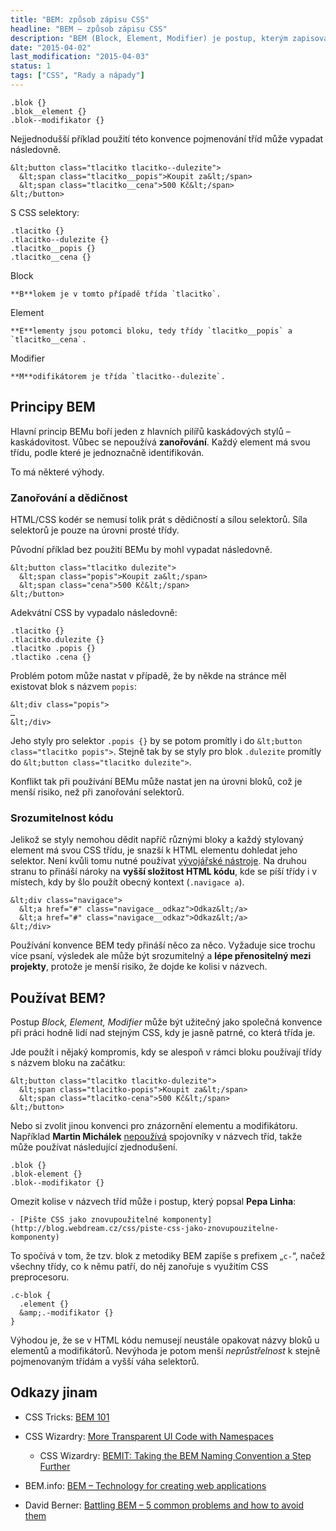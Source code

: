 ```yaml
---
title: "BEM: způsob zápisu CSS"
headline: "BEM – způsob zápisu CSS"
description: "BEM (Block, Element, Modifier) je postup, kterým zapisovat CSS pravidla a pojmenovávat CSS třídy."
date: "2015-04-02"
last_modification: "2015-04-03"
status: 1
tags: ["CSS", "Rady a nápady"]
---
```


```
.blok {}
.blok__element {}
.blok--modifikator {}
```

Nejjednodušší příklad použití této konvence pojmenování tříd může vypadat následovně.

```
&lt;button class="tlacitko tlacitko--dulezite">
  &lt;span class="tlacitko__popis">Koupit za&lt;/span>
  &lt;span class="tlacitko__cena">500 Kč&lt;/span>
&lt;/button> 
```

S CSS selektory:

```
.tlacitko {}
.tlacitko--dulezite {}
.tlacitko__popis {}
.tlacitko__cena {}
```

  Block
  
    **B**lokem je v tomto případě třída `tlacitko`.

  Element
  
    **E**lementy jsou potomci bloku, tedy třídy `tlacitko__popis` a `tlacitko__cena`.

  Modifier
  
    **M**odifikátorem je třída `tlacitko--dulezite`.

## Principy BEM

Hlavní princip BEMu boří jeden z hlavních pilířů kaskádových stylů – kaskádovitost. Vůbec se nepoužívá **zanořování**. Každý element má svou třídu, podle které je jednoznačně identifikován.

To má některé výhody.

### Zanořování a dědičnost

HTML/CSS kodér se nemusí tolik prát s dědičností a sílou selektorů. Síla selektorů je pouze na úrovni prosté třídy.

Původní příklad bez použití BEMu by mohl vypadat následovně.

```
&lt;button class="tlacitko dulezite">
  &lt;span class="popis">Koupit za&lt;/span>
  &lt;span class="cena">500 Kč&lt;/span>
&lt;/button> 
```

Adekvátní CSS by vypadalo následovně:

```
.tlacitko {}
.tlacitko.dulezite {}
.tlacitko .popis {}
.tlactiko .cena {}
```

Problém potom může nastat v případě, že by někde na stránce měl existovat blok s názvem `popis`:

```
&lt;div class="popis">
…
&lt;/div>
```

Jeho styly pro selektor `.popis {}` by se potom promítly i do `&lt;button class="tlacitko popis">`. Stejně tak by se styly pro blok `.dulezite` promítly do `&lt;button class="tlacitko dulezite">`.

Konflikt tak při používání BEMu může nastat jen na úrovni bloků, což je menší risiko, než při zanořování selektorů.

### Srozumitelnost kódu

Jelikož se styly nemohou dědit napříč různými bloky a každý stylovaný element má svou CSS třídu, je snazší k HTML elementu dohledat jeho selektor. Není kvůli tomu nutné používat [vývojářské nástroje](/vyvojarske-nastroje). Na druhou stranu to přináší nároky na **vyšší složitost HTML kódu**, kde se píší třídy i v místech, kdy by šlo použít obecný kontext (`.navigace a`).

```
&lt;div class="navigace">
  &lt;a href="#" class="navigace__odkaz">Odkaz&lt;/a>
  &lt;a href="#" class="navigace__odkaz">Odkaz&lt;/a>
&lt;/div>
```

Používání konvence BEM tedy přináší něco za něco. Vyžaduje sice trochu více psaní, výsledek ale může být srozumitelný a **lépe přenositelný mezi projekty**, protože je menší risiko, že dojde ke kolisi v názvech.

## Používat BEM?

Postup *Block, Element, Modifier* může být užitečný jako společná konvence při práci hodně lidí nad stejným CSS, kdy je jasně patrné, co která třída je.

Jde použít i nějaký kompromis, kdy se alespoň v rámci bloku používají třídy s názvem bloku na začátku:

```
&lt;button class="tlacitko tlacitko-dulezite">
  &lt;span class="tlacitko-popis">Koupit za&lt;/span>
  &lt;span class="tlacitko-cena">500 Kč&lt;/span>
&lt;/button> 
```

Nebo si zvolit jinou konvenci pro znázornění elementu a modifikátoru. Například **Martin Michálek** [nepoužívá](http://www.vzhurudolu.cz/prirucka/bem) spojovníky v názvech tříd, takže může používat následující zjednodušení.

```
.blok {}
.blok-element {}
.blok--modifikator {}
```

Omezit kolise v názvech tříd může i postup, který popsal **Pepa Linha**:

    - [Pište CSS jako znovupoužitelné komponenty](http://blog.webdream.cz/css/piste-css-jako-znovupouzitelne-komponenty)

To spočívá v tom, že tzv. blok z metodiky BEM zapíše s prefixem „`c-`“, načež všechny třídy, co k němu patří, do něj zanořuje s využitím CSS preprocesoru.

```
.c-blok {  
  .element {}
  &amp;.-modifikator {}
}
```

Výhodou je, že se v HTML kódu nemusejí neustále opakovat názvy bloků u elementů a modifikátorů. Nevýhoda je potom menší *neprůstřelnost* k stejně pojmenovaným třídám a vyšší váha selektorů.

## Odkazy jinam

  - CSS Tricks: [BEM 101](https://css-tricks.com/bem-101/)

  - CSS Wizardry: [More Transparent UI Code with Namespaces](http://csswizardry.com/2015/03/more-transparent-ui-code-with-namespaces/)

    - CSS Wizardry: [BEMIT: Taking the BEM Naming Convention a Step Further](http://csswizardry.com/2015/08/bemit-taking-the-bem-naming-convention-a-step-further/)

  - BEM.info: [BEM – Technology for creating web applications](https://en.bem.info/)

  - David Berner: [Battling BEM – 5 common problems and how to avoid them](https://medium.com/fed-or-dead/battling-bem-5-common-problems-and-how-to-avoid-them-5bbd23dee319)